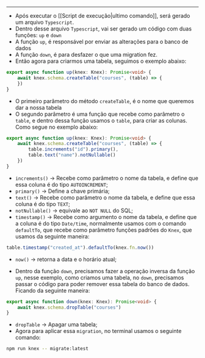 ___
- Após executar o [[Script de execução|ultimo comando]], será gerado um arquivo `Typescript`.
- Dentro desse arquivo `Typescript`, vai ser gerado um código com duas funções: `up` e `down`
- A função `up`, é responsável por enviar as alterações para o banco de dados
- A função `down`, é para desfazer o que uma migration fez.
- Então agora para criarmos uma tabela, seguimos o exemplo abaixo:
```ts
export async function up(knex: Knex): Promise<void> {
	await knex.schema.createTable("courses", (table) => {
	})
}
```
- O primeiro parâmetro do método `createTable`, é o nome que queremos dar a nossa tabela
- O segundo parâmetro é uma função que recebe como parâmetro o `table`, e dentro dessa função usamos o `table`, para criar as colunas. Como segue no exemplo abaixo:
```ts
export async function up(knex: Knex): Promise<void> {
	await knex.schema.createTable("courses", (table) => {
		table.increments("id").primary(),
		table.text("name").notNullable()
	})
}
```
- `increments()` -> Recebe como parâmetro o nome da tabela, e define que essa coluna é do tipo `AUTOINCREMENT`;
- `primary()` -> Define a chave primária;
- `text()` -> Recebe como parâmetro o nome da tabela, e define que essa coluna é do tipo `TEXT`;
- `notNullable()` -> equivale ao `NOT NULL` do SQL;
- `timestamp()` -> Recebe como argumento o nome da tabela, e define que a coluna é do tipo `Date/time`, normalmente usamos com o comando `defaultTo`, que recebe como parâmetro funções padrões do `Knex`, que usamos da seguinte maneira:
```ts
table.timestamp("created_at").defaultTo(knex.fn.now())
```
- `now()` -> retorna a data e o horário atual;

- Dentro da função `down`, precisamos fazer a operação inversa da função `up`, nesse exemplo, como criamos uma tabela, no `down`, precisamos passar o código para poder remover essa tabela do banco de dados. Ficando da seguinte maneira:
```ts
export async function down(knex: Knex): Promise<void> {
	await knex.schema.dropTable("courses")
}
```
- `dropTable` -> Apagar uma tabela;
- Agora para aplicar essa `migration`, no terminal usamos o seguinte comando:
```sh
npm run knex -- migrate:latest
```